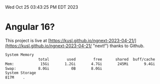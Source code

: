 Wed Oct 25 03:43:25 PM EDT 2023

# Angular 16?


This project is live at [https://kusl.github.io/ngnext-2023-04-21/](https://kusl.github.io/ngnext-2023-04-21/ "next!") thanks to Github.

```bash
System Memory
               total        used        free      shared  buff/cache   available
Mem:            15Gi       1.2Gi       4.7Gi       245Mi       9.4Gi        13Gi
Swap:          8.0Gi          0B       8.0Gi
System Storage
817M	.
